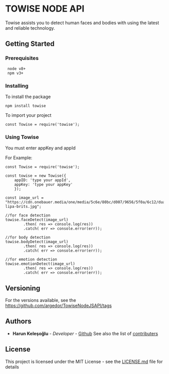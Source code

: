 
# TOWISE NODE API
Towise assists you to detect human faces and bodies with using the latest and reliable technology.

## Getting Started
### Prerequisites 
```
 node v8+
 npm v3+

```
### Installing
To install the package

```
npm install towise 
```
To import your project
```
const Towise = require('towise');
```
### Using Towise
You must enter appKey and appId

For Example:
```
const Towise = require('towise');

const towise = new Towise({ 
    appID: 'type your appId', 
    appKey: 'type your appKey' 
    });

const image_url = "https://cdn.onebauer.media/one/media/5c6e/80bc/d007/9656/5f0a/6c12/dua-lipa-brits.jpg";

//for face detection
towise.faceDetect(image_url)
        .then( res => console.log(res))
        .catch( err => console.error(err));

//for body detection
towise.bodyDetect(image_url)
        .then( res => console.log(res))
        .catch( err => console.error(err));

//for emotion detection
towise.emotionDetect(image_url)
        .then( res => console.log(res))
        .catch( err => console.error(err));
```

## Versioning
For the versions available, see the https://github.com/argedor/TowiseNodeJSAPI/tags

## Authors
* **Harun Keleşoğlu** - *Developer* - [Github](https://github.com/harunkelesoglu)
See also the list of [contributers](https://github.com/argedor/TowiseNodeJSAPI/graphs/contributors)

## License

This project is licensed under the MIT License - see the [LICENSE.md](LICENSE.md) file for details